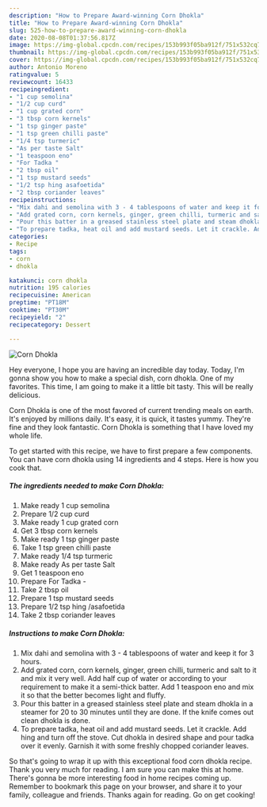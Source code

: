 ```yaml
---
description: "How to Prepare Award-winning Corn Dhokla"
title: "How to Prepare Award-winning Corn Dhokla"
slug: 525-how-to-prepare-award-winning-corn-dhokla
date: 2020-08-08T01:37:56.817Z
image: https://img-global.cpcdn.com/recipes/153b993f05ba912f/751x532cq70/corn-dhokla-recipe-main-photo.jpg
thumbnail: https://img-global.cpcdn.com/recipes/153b993f05ba912f/751x532cq70/corn-dhokla-recipe-main-photo.jpg
cover: https://img-global.cpcdn.com/recipes/153b993f05ba912f/751x532cq70/corn-dhokla-recipe-main-photo.jpg
author: Antonio Moreno
ratingvalue: 5
reviewcount: 16433
recipeingredient:
- "1 cup semolina"
- "1/2 cup curd"
- "1 cup grated corn"
- "3 tbsp corn kernels"
- "1 tsp ginger paste"
- "1 tsp green chilli paste"
- "1/4 tsp turmeric"
- "As per taste Salt"
- "1 teaspoon eno"
- "For Tadka "
- "2 tbsp oil"
- "1 tsp mustard seeds"
- "1/2 tsp hing asafoetida"
- "2 tbsp coriander leaves"
recipeinstructions:
- "Mix dahi and semolina with 3 - 4 tablespoons of water and keep it for 3 hours."
- "Add grated corn, corn kernels, ginger, green chilli, turmeric and salt to it and mix it very well. Add half cup of water or according to your requirement to make it a semi-thick batter. Add 1 teaspoon eno and mix it so that the better becomes light and fluffy."
- "Pour this batter in a greased stainless steel plate and steam dhokla in a steamer for 20 to 30 minutes until they are done. If the knife comes out clean dhokla is done."
- "To prepare tadka, heat oil and add mustard seeds. Let it crackle. Add hing and turn off the stove. Cut dhokla in desired shape and pour tadka over it evenly. Garnish it with some freshly chopped coriander leaves."
categories:
- Recipe
tags:
- corn
- dhokla

katakunci: corn dhokla 
nutrition: 195 calories
recipecuisine: American
preptime: "PT18M"
cooktime: "PT30M"
recipeyield: "2"
recipecategory: Dessert

---
```



![Corn Dhokla](https://img-global.cpcdn.com/recipes/153b993f05ba912f/751x532cq70/corn-dhokla-recipe-main-photo.jpg)

Hey everyone, I hope you are having an incredible day today. Today, I'm gonna show you how to make a special dish, corn dhokla. One of my favorites. This time, I am going to make it a little bit tasty. This will be really delicious.

Corn Dhokla is one of the most favored of current trending meals on earth. It's enjoyed by millions daily. It's easy, it is quick, it tastes yummy. They're fine and they look fantastic. Corn Dhokla is something that I have loved my whole life.




To get started with this recipe, we have to first prepare a few components. You can have corn dhokla using 14 ingredients and 4 steps. Here is how you cook that.

<!--inarticleads1-->

##### The ingredients needed to make Corn Dhokla:

1. Make ready 1 cup semolina
1. Prepare 1/2 cup curd
1. Make ready 1 cup grated corn
1. Get 3 tbsp corn kernels
1. Make ready 1 tsp ginger paste
1. Take 1 tsp green chilli paste
1. Make ready 1/4 tsp turmeric
1. Make ready As per taste Salt
1. Get 1 teaspoon eno
1. Prepare For Tadka -
1. Take 2 tbsp oil
1. Prepare 1 tsp mustard seeds
1. Prepare 1/2 tsp hing /asafoetida
1. Take 2 tbsp coriander leaves




<!--inarticleads2-->

##### Instructions to make Corn Dhokla:

1. Mix dahi and semolina with 3 - 4 tablespoons of water and keep it for 3 hours.
1. Add grated corn, corn kernels, ginger, green chilli, turmeric and salt to it and mix it very well. Add half cup of water or according to your requirement to make it a semi-thick batter. Add 1 teaspoon eno and mix it so that the better becomes light and fluffy.
1. Pour this batter in a greased stainless steel plate and steam dhokla in a steamer for 20 to 30 minutes until they are done. If the knife comes out clean dhokla is done.
1. To prepare tadka, heat oil and add mustard seeds. Let it crackle. Add hing and turn off the stove. Cut dhokla in desired shape and pour tadka over it evenly. Garnish it with some freshly chopped coriander leaves.




So that's going to wrap it up with this exceptional food corn dhokla recipe. Thank you very much for reading. I am sure you can make this at home. There's gonna be more interesting food in home recipes coming up. Remember to bookmark this page on your browser, and share it to your family, colleague and friends. Thanks again for reading. Go on get cooking!
